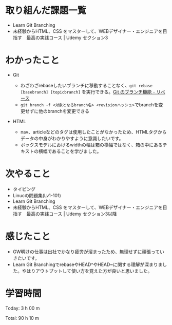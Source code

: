 # 取り組んだ課題一覧
- Learn Git Branching
- 未経験からHTML、CSS をマスターして、WEBデザイナー・エンジニアを目指す　最高の実践コース | Udemy セクション3

# わかったこと

- Git
  - わざわざrebaseしたいブランチに移動することなく、`git rebase [basebranch] [topicbranch]` を実行できる。[Git のブランチ機能 - リベース](https://git-scm.com/book/ja/v2/Git-%E3%81%AE%E3%83%96%E3%83%A9%E3%83%B3%E3%83%81%E6%A9%9F%E8%83%BD-%E3%83%AA%E3%83%99%E3%83%BC%E3%82%B9)
  - `git branch -f <対象となるbranch名> <revisionハッシュ>`でbranchを変更せずに他のbranchを変更できる

- HTML
  - nav、articleなどのタグは使用したことがなかったため、HTMLタグからデータの中身がわかりやすように意識したいです。
  - ボックスモデルにおけるwidthの幅は箱の横幅ではなく、箱の中にあるテキストの横幅であることを学びました。

# 次やること
- タイピング
- Linucの問題集(Lv1-101)
- Learn Git Branching
- 未経験からHTML、CSS をマスターして、WEBデザイナー・エンジニアを目指す　最高の実践コース | Udemy セクション3以降

# 感じたこと
- GW明けの仕事は出社でかなり疲労が溜まったため、無理せずに頑張っていきたいです。
- Learn Git BranchingでrebaseやHEAD^やHEAD~に関する理解が深まりました。やはりアウトプットして使い方を覚えた方が良いと思いました。

# 学習時間
Today: 3 h 00 m

Total: 90 h 10 m
